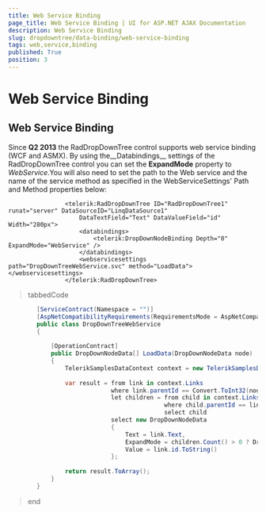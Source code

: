 ```yaml
---
title: Web Service Binding
page_title: Web Service Binding | UI for ASP.NET AJAX Documentation
description: Web Service Binding
slug: dropdowntree/data-binding/web-service-binding
tags: web,service,binding
published: True
position: 3
---
```


# Web Service Binding



## Web Service Binding

Since __Q2 2013__ the RadDropDownTree control supports web service binding (WCF and ASMX). By using the__Databindings__ settings of the RadDropDownTree control you can set the __ExpandMode__ property to *WebService*.You will also need to set the path to the Web service and the name of the service method as specified in the WebServiceSettings' Path and Method properties below:

````ASPNET
	            <telerik:RadDropDownTree ID="RadDropDownTree1" runat="server" DataSourceID="LinqDataSource1"
	                DataTextField="Text" DataValueField="id" Width="280px">
	                <databindings>
	                    <telerik:DropDownNodeBinding Depth="0" ExpandMode="WebService" />
	                </databindings>
	                <webservicesettings path="DropDownTreeWebService.svc" method="LoadData"></webservicesettings>
	            </telerik:RadDropDownTree>
````



>tabbedCode

````C#
	    [ServiceContract(Namespace = "")]
	    [AspNetCompatibilityRequirements(RequirementsMode = AspNetCompatibilityRequirementsMode.Allowed)]
	    public class DropDownTreeWebService
	    {
	
	        [OperationContract]
	        public DropDownNodeData[] LoadData(DropDownNodeData node)
	        {
	            TelerikSamplesDataContext context = new TelerikSamplesDataContext();
	
	            var result = from link in context.Links
	                         where link.parentId == Convert.ToInt32(node.Value)
	                         let children = from child in context.Links
	                                        where child.parentId == link.id
	                                        select child
	                         select new DropDownNodeData
	                         {
	                             Text = link.Text,
	                             ExpandMode = children.Count() > 0 ? DropDownTreeNodeExpandMode.WebService : DropDownTreeNodeExpandMode.ClientSide,
	                             Value = link.id.ToString()
	                         };
	
	            return result.ToArray();
	        }
	    }
````


>end
